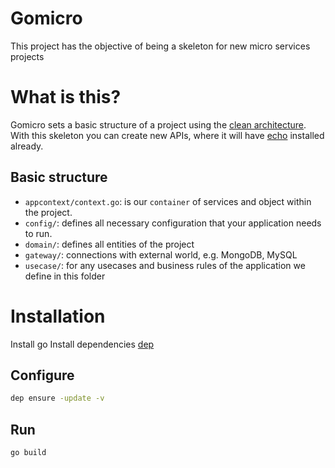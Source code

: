 Gomicro
=======

This project has the objective of being a skeleton for new micro services projects

# What is this?

Gomicro sets a basic structure of a project using the [clean architecture](https://blog.cleancoder.com/uncle-bob/2012/08/13/the-clean-architecture.html).  
With this skeleton you can create new APIs, where it will have [echo](https://echo.labstack.com/) installed already.

## Basic structure

* `appcontext/context.go`: is our `container` of services and object within the project.
* `config/`: defines all necessary configuration that your application needs to run.
* `domain/`: defines all entities of the project
* `gateway/`: connections with external world, e.g. MongoDB, MySQL
* `usecase/`: for any usecases and business rules of the application we define in this folder

# Installation

Install go
Install dependencies [dep](https://golang.github.io/dep/docs/installation.html)

## Configure

```sh
dep ensure -update -v
```

## Run

```sh
go build
```

